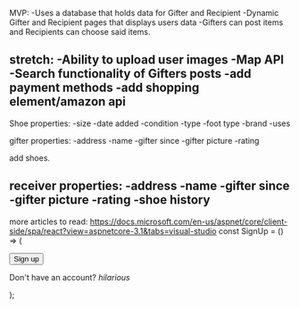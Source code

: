 MVP:
-Uses a database that holds data for Gifter and Recipient
-Dynamic Gifter and Recipient pages that displays users data
-Gifters can post items and Recipients can choose said items. 

stretch:
-Ability to upload user images
-Map API
-Search functionality of Gifters posts
-add payment methods
-add shopping element/amazon api
-

Shoe properties:
-size
-date added
-condition
-type
-foot type
-brand
-uses

gifter properties:
-address
-name
-gifter since
-gifter picture
-rating

add shoes.

receiver properties:
-address
-name
-gifter since
-gifter picture
-rating
-shoe history
-

more articles to read:
https://docs.microsoft.com/en-us/aspnet/core/client-side/spa/react?view=aspnetcore-3.1&tabs=visual-studio
const SignUp = () => (
  <Container>
  <Form>
    <Form.Group>
      <Form.Control type="text" name="email" placeholder="Email" />
    </Form.Group>
    <Form.Group>
      <Form.Control type="password" name="password" placeholder="Password"/>
    </Form.Group>
      <Button variant="primary" type="submit">Sign up</Button>
  </Form>
  <p>Don't have an account? <em>hilarious</em></p>
  </Container>
);

